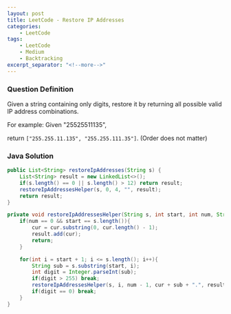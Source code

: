 ```yaml
---
layout: post
title: LeetCode - Restore IP Addresses
categories:
    - LeetCode
tags:
    - LeetCode
    - Medium
    - Backtracking
excerpt_separator: "<!--more-->"
---
```


### Question Definition
Given a string containing only digits, restore it by returning all possible valid IP address combinations.
<!--more-->

For example:
Given "25525511135",

return `["255.255.11.135", "255.255.111.35"]`. (Order does not matter)
### Java Solution
```java
public List<String> restoreIpAddresses(String s) {
    List<String> result = new LinkedList<>();
    if(s.length() == 0 || s.length() > 12) return result;
    restoreIpAddressesHelper(s, 0, 4, "", result);
    return result;
}

private void restoreIpAddressesHelper(String s, int start, int num, String cur, List<String> result){
    if(num == 0 && start == s.length()){
        cur = cur.substring(0, cur.length() - 1);
        result.add(cur);
        return;
    }

    for(int i = start + 1; i <= s.length(); i++){
        String sub = s.substring(start, i);
        int digit = Integer.parseInt(sub);
        if(digit > 255) break;
        restoreIpAddressesHelper(s, i, num - 1, cur + sub + ".", result);
        if(digit == 0) break;
    }
}
```